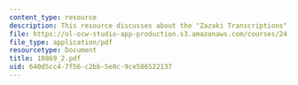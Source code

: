 ```yaml
---
content_type: resource
description: This resource discusses about the "Zazaki Transcriptions".
file: https://ol-ocw-studio-app-production.s3.amazonaws.com/courses/24-942-grammar-of-a-less-familiar-language-spring-2003/640d5cc47f56c2bb5e0c9ce586522137_10869_2.pdf
file_type: application/pdf
resourcetype: Document
title: 10869_2.pdf
uid: 640d5cc4-7f56-c2bb-5e0c-9ce586522137
---
```


